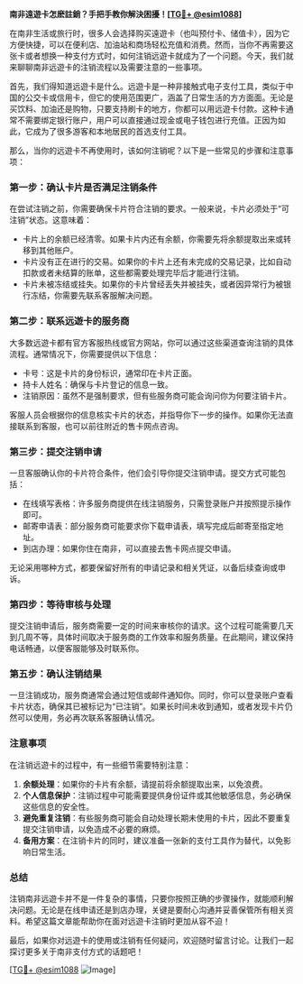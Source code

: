 **南非遠遊卡怎麽註銷？手把手教你解決困擾！[[TG💪+ @esim1088](https://t.me/s/esim1088)]**

在南非生活或旅行时，很多人会选择购买遠遊卡（也叫预付卡、储值卡），因为它方便快捷，可以在便利店、加油站和商场轻松充值和消费。然而，当你不再需要这张卡或者想换一种支付方式时，如何注销远遊卡就成为了一个问题。今天，我们就来聊聊南非远遊卡的注销流程以及需要注意的一些事项。

首先，我们得知道远遊卡是什么。远遊卡是一种非接触式电子支付工具，类似于中国的公交卡或信用卡，但它的使用范围更广，涵盖了日常生活的方方面面。无论是买饮料、加油还是购物，只要支持刷卡的地方，你都可以用远遊卡付款。这种卡通常不需要绑定银行账户，用户可以直接通过现金或电子钱包进行充值。正因为如此，它成为了很多游客和本地居民的首选支付工具。

那么，当你的远遊卡不再使用时，该如何注销呢？以下是一些常见的步骤和注意事项：

### **第一步：确认卡片是否满足注销条件**
在尝试注销之前，你需要确保卡片符合注销的要求。一般来说，卡片必须处于“可注销”状态。这意味着：
- 卡片上的余额已经清零。如果卡片内还有余额，你需要先将余额提取出来或转移到其他账户。
- 卡片没有正在进行的交易。如果你的卡片上还有未完成的交易记录，比如自动扣款或者未结算的账单，这些都需要处理完毕后才能进行注销。
- 卡片未被冻结或挂失。如果你的卡片曾经丢失并被挂失，或者因异常行为被银行冻结，你需要先联系客服解决问题。

### **第二步：联系远遊卡的服务商**
大多数远遊卡都有官方客服热线或官方网站，你可以通过这些渠道查询注销的具体流程。通常情况下，你需要提供以下信息：
- 卡号：这是卡片的身份标识，通常印在卡片正面。
- 持卡人姓名：确保与卡片登记的信息一致。
- 注销原因：虽然不是强制要求，但有些服务商可能会询问你为何要注销卡片。

客服人员会根据你的信息核实卡片的状态，并指导你下一步的操作。如果你无法直接联系到客服，也可以前往附近的售卡网点咨询。

### **第三步：提交注销申请**
一旦客服确认你的卡片符合条件，他们会引导你提交注销申请。提交方式可能包括：
- 在线填写表格：许多服务商提供在线注销服务，只需登录账户并按照提示操作即可。
- 邮寄申请表：部分服务商可能要求你下载申请表，填写完成后邮寄至指定地址。
- 到店办理：如果你住在南非，可以直接去售卡网点提交申请。

无论采用哪种方式，都要保留好所有的申请记录和相关凭证，以备后续查询或申诉。

### **第四步：等待审核与处理**
提交注销申请后，服务商需要一定的时间来审核你的请求。这个过程可能需要几天到几周不等，具体时间取决于服务商的工作效率和服务质量。在此期间，建议保持电话畅通，以便客服能够及时联系你。

### **第五步：确认注销结果**
一旦注销成功，服务商通常会通过短信或邮件通知你。同时，你可以登录账户查看卡片状态，确保其已被标记为“已注销”。如果长时间未收到通知，或者发现卡片仍然可以使用，务必再次联系客服确认情况。

### **注意事项**
在注销远遊卡的过程中，有一些细节需要特别注意：
1. **余额处理**：如果你的卡片有余额，请提前将余额提取出来，以免浪费。
2. **个人信息保护**：注销过程中可能需要提供身份证件或其他敏感信息，务必确保这些信息的安全性。
3. **避免重复注销**：有些服务商可能会自动处理长期未使用的卡片，因此不要重复提交注销申请，以免造成不必要的麻烦。
4. **备用方案**：在注销卡片的同时，建议准备一张新的支付工具作为替代，以免影响日常生活。

### **总结**
注销南非远遊卡并不是一件复杂的事情，只要你按照正确的步骤操作，就能顺利解决问题。无论是在线申请还是到店办理，关键是要耐心沟通并妥善保管所有相关资料。希望这篇文章能帮助你在面对远遊卡注销时更加从容不迫！

最后，如果你对远遊卡的使用或注销有任何疑问，欢迎随时留言讨论。让我们一起探讨更多关于南非支付方式的话题吧！

[[TG💪+ @esim1088](https://t.me/s/esim1088) ![Image](https://i.postimg.cc/4NQfJmqS/Snipaste-2025-05-13-00-14-12.png)]
